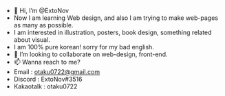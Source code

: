 - 👋 Hi, I’m @ExtoNov
- Now I am learning Web design, and also I am trying to make web-pages as many as possible.
- I am interested in illustration, posters, book design, something related about visual.
- I am 100% pure korean! sorry for my bad english.
- 💞️ I’m looking to collaborate on web-design, front-end.
- 📫 Wanna reach to me?
- Email : otaku0722@gmail.com
- Discord : ExtoNov#3516
- Kakaotalk : otaku0722

<!---
ExtoNov/ExtoNov is a ✨ special ✨ repository because its `README.md` (this file) appears on your GitHub profile.
You can click the Preview link to take a look at your changes.
--->
